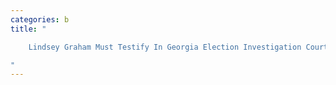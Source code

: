 ```yaml
---
categories: b
title: "

    Lindsey Graham Must Testify In Georgia Election Investigation Court Rules

"
---
```


